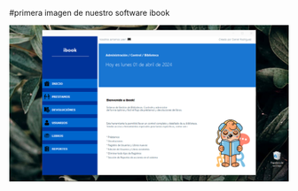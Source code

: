 #primera imagen de nuestro software ibook

![](https://github.com/DanielRodriguez9/Software-ibook/blob/master/Captura%20de%20pantalla%20(597).png)
